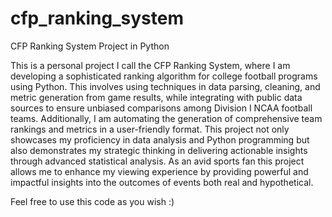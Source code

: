# cfp_ranking_system
CFP Ranking System Project in Python


This is a personal project I call the CFP Ranking System, where I am developing a sophisticated ranking algorithm for college football programs using Python. This involves using techniques in data parsing, cleaning, and metric generation from game results, while integrating with public data sources to ensure unbiased comparisons among Division I NCAA football teams. Additionally, I am automating the generation of comprehensive team rankings and metrics in a user-friendly format. This project not only showcases my proficiency in data analysis and Python programming but also demonstrates my strategic thinking in delivering actionable insights through advanced statistical analysis. As an avid sports fan this project allows me to enhance my viewing experience by providing powerful and impactful insights into the outcomes of events both real and hypothetical.

Feel free to use this code as you wish :)
